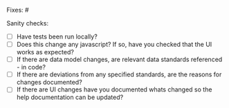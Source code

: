 Fixes: #

Sanity checks:
- [ ] Have tests been run locally?
- [ ] Does this change any javascript? If so, have you checked that the UI works as expected?
- [ ] If there are data model changes, are relevant data standards referenced - in code?
- [ ] If there are deviations from any specified standards, are the reasons for changes documented?
- [ ] If there are UI changes have you documented whats changed so the help documentation can be updated?
